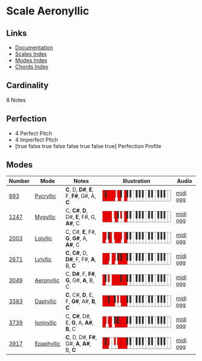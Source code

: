 # Scale Aeronyllic

## Links

- [Documentation](index.md)
- [Scales Index](Scales.md)
- [Modes Index](Modes.md)
- [Chords Index](Chords.md)

## Cardinality

8 Notes

## Perfection

- 4 Perfect Pitch
- 4 Imperfect Pitch
- [true false true false false true false true] Perfection Profile

## Modes

| Number | Mode | Notes | Illustration | Audio |
|--------|------|-------|--------------|-------|
| [893](https://ianring.com/musictheory/scales/893) | [Pycryllic](ModePycryllic.md) | **C**, D, **D#**, **E**, F, **F#**, G#, A, **C** | ![CNaturalPycryllic](ModeCNaturalPycryllic.png) | [midi](ModeCNaturalPycryllic.mid) [ogg](ModeCNaturalPycryllic.ogg) | 
| [1247](https://ianring.com/musictheory/scales/1247) | [Mygyllic](ModeMygyllic.md) | C, **C#**, **D**, D#, **E**, F#, G, **A#**, C | ![CNaturalMygyllic](ModeCNaturalMygyllic.png) | [midi](ModeCNaturalMygyllic.mid) [ogg](ModeCNaturalMygyllic.ogg) | 
| [2003](https://ianring.com/musictheory/scales/2003) | [Lolyllic](ModeLolyllic.md) | C, C#, **E**, F#, **G**, **G#**, A, **A#**, C | ![CNaturalLolyllic](ModeCNaturalLolyllic.png) | [midi](ModeCNaturalLolyllic.mid) [ogg](ModeCNaturalLolyllic.ogg) | 
| [2671](https://ianring.com/musictheory/scales/2671) | [Lylyllic](ModeLylyllic.md) | **C**, **C#**, D, **D#**, F, F#, **A**, B, **C** | ![CNaturalLylyllic](ModeCNaturalLylyllic.png) | [midi](ModeCNaturalLylyllic.mid) [ogg](ModeCNaturalLylyllic.ogg) | 
| [3049](https://ianring.com/musictheory/scales/3049) | [Aeronyllic](ModeAeronyllic.md) | C, **D#**, F, **F#**, **G**, G#, **A**, B, C | ![CNaturalAeronyllic](ModeCNaturalAeronyllic.png) | [midi](ModeCNaturalAeronyllic.mid) [ogg](ModeCNaturalAeronyllic.ogg) | 
| [3383](https://ianring.com/musictheory/scales/3383) | [Daptyllic](ModeDaptyllic.md) | **C**, C#, **D**, E, F, **G#**, A#, **B**, **C** | ![CNaturalDaptyllic](ModeCNaturalDaptyllic.png) | [midi](ModeCNaturalDaptyllic.mid) [ogg](ModeCNaturalDaptyllic.ogg) | 
| [3739](https://ianring.com/musictheory/scales/3739) | [Ioninyllic](ModeIoninyllic.md) | C, **C#**, D#, E, **G**, A, **A#**, **B**, C | ![CNaturalIoninyllic](ModeCNaturalIoninyllic.png) | [midi](ModeCNaturalIoninyllic.mid) [ogg](ModeCNaturalIoninyllic.ogg) | 
| [3917](https://ianring.com/musictheory/scales/3917) | [Epaphyllic](ModeEpaphyllic.md) | **C**, D, D#, **F#**, G#, **A**, **A#**, B, **C** | ![CNaturalEpaphyllic](ModeCNaturalEpaphyllic.png) | [midi](ModeCNaturalEpaphyllic.mid) [ogg](ModeCNaturalEpaphyllic.ogg) | 
